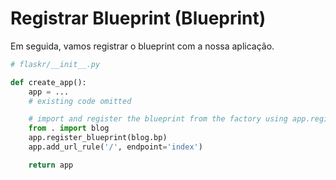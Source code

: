 # Registrar Blueprint (Blueprint)

Em seguida, vamos registrar o blueprint com a nossa aplicação.

```python
# flaskr/__init__.py

def create_app():
    app = ...
    # existing code omitted

    # import and register the blueprint from the factory using app.register_blueprint()
    from . import blog
    app.register_blueprint(blog.bp)
    app.add_url_rule('/', endpoint='index')

    return app
```
